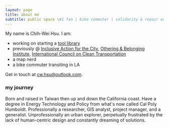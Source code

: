 ```yaml
---
layout: page
title: about me
subtitle: public space \#1 fan | bike commuter | solidarity & repair economy
---
```


My name is Chih-Wei Hsu. I am: 

- working on starting a [tool library](https://latoollibrary.org/)
- previously @ <a href="https://inclusiveaction.org" target="_blank">Inclusive Action for the City</a>, <a href="https://belonging.berkeley.edu/" target="_blank">Othering & Belonging Institute</a>, <a href="https://theicct.org/" target="_blank">International Council on Clean Transportation</a>
- a map nerd
- a bike commuter transiting in LA

Get in touch at cw.hsu@outlook.com. 

### my journey

Born and raised in Taiwan then up and down the California coast. Have a degree in Energy Technology and Policy from what's now called Cal Poly Humboldt. Professionally a researcher, GIS analyst, project manager, and a generalist. Unprofessionally an urban explorer, perpetually frustrated by the lack of human-centric design and constantly dreaming of solutions.
